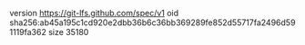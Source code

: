 version https://git-lfs.github.com/spec/v1
oid sha256:ab45a195c1cd920e2dbb36b6c36bb369289fe852d55717fa2496d591119fa362
size 35180

